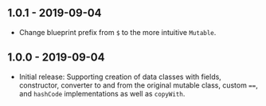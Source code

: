 ## 1.0.1 - 2019-09-04

- Change blueprint prefix from `$` to the more intuitive `Mutable`.

## 1.0.0 - 2019-09-04

- Initial release: Supporting creation of data classes with fields,
  constructor, converter to and from the original mutable class, custom `==`,
  and `hashCode` implementations as well as `copyWith`.
